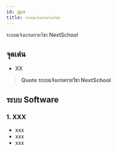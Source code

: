 ```yaml
---
id: gpa
title: ระบบแจ้งเกรดรายวิชา
---
```


ระบบแจ้งเกรดรายวิชา NextSchool

## จุดเด่น

* XX

> **Quote ระบบแจ้งเกรดรายวิชา NextSchool**

## ระบบ Software

### 1. XXX

* xxx
* xxx
* xxx

